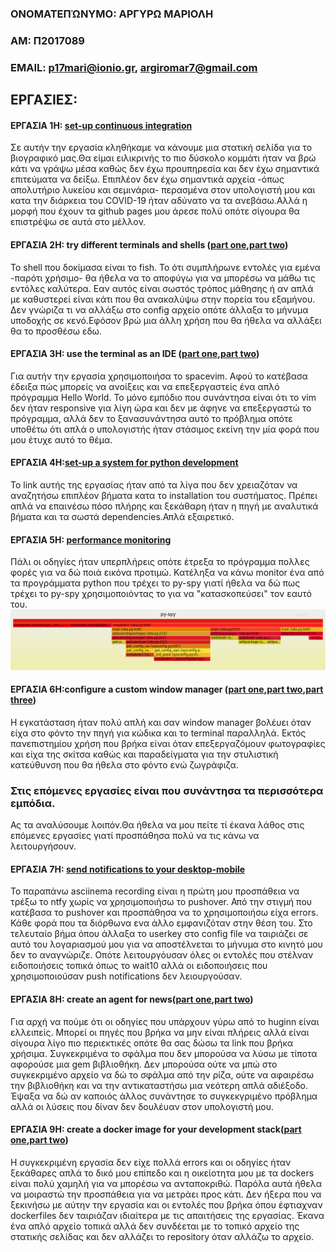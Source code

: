 ### ΟΝΟΜΑΤΕΠΏΝΥΜΟ: ΑΡΓΥΡΩ ΜΑΡΙΟΛΗ
### ΑΜ: Π2017089
### ΕΜΑΙL: p17mari@ionio.gr, argiromar7@gmail.com

## ΕΡΓΑΣΙΕΣ:

#### ΕΡΓΑΣΙΑ 1Η: [set-up continuous integration](https://github.com/p17mari/mycv.github.io/edit/master/README.md)
Σε αυτήν την εργασία κληθήκαμε να κάνουμε μια στατική σελίδα για το βιογραφικό μας.Θα είμαι ειλικρινής το πιο δύσκολο κομμάτι ήταν να βρώ κάτι να γράψω μέσα καθώς δεν έχω προυπηρεσία και δεν έχω σημαντικά επιτεύματα να δείξω. Επιπλέον δεν έχω σημαντικά αρχεία -όπως απολυτήριο λυκείου και σεμινάρια- περασμένα στον υπολογιστή μου και κατα την διάρκεια του COVID-19 ήταν αδύνατο να τα ανεβάσω.Αλλά η μορφή που έχουν τα github pages μου άρεσε πολύ οπότε σίγουρα θα επιστρέψω σε αυτά στο μέλλον.

#### ΕΡΓΑΣΙΑ 2Η: try different terminals and shells ([part one](https://asciinema.org/a/328538),[part two](https://asciinema.org/a/328540))
Το shell που δοκίμασα είναι το fish. Το ότι συμπλήρωνε εντολές για εμένα -παρότι χρήσιμο- θα ήθελα να το αποφύγω για να μπορέσω να μάθω τις εντόλες καλύτερα. Εαν αυτός είναι σωστός τρόπος μάθησης ή αν απλά με καθυστερεί είναι κάτι που θα ανακαλύψω στην πορεία του εξαμήνου. Δεν γνώριζα τι να αλλάξω στο config αρχείο οπότε άλλαξα το μήνυμα υποδοχής σε κενό.Εφόσον βρώ μια άλλη χρήση που θα ήθελα να αλλάξει θα το προσθέσω εδω.

#### ΕΡΓΑΣΙΑ 3Η:  use the terminal as an IDE ([part one](https://asciinema.org/a/327120),[part two](https://asciinema.org/a/327337))
Για αυτήν την εργασία χρησιμοποιήσα το spacevim. Αφού το κατέβασα έδειξα πώς μπορείς να ανοίξεις και να επεξεργαστείς ένα απλό πρόγραμμα Hello World. Το μόνο εμπόδιο που συνάντησα είναι ότι το vim δεν ήταν responsive για λίγη ώρα και δεν με άφηνε να επεξεργαστώ το πρόγραμμα, αλλά δεν το ξανασυνάντησα αυτό το πρόβλημα οπότε υποθέτω ότι απλά ο υπολογιστής ήταν στάσιμος εκείνη την μία φορά που μου έτυχε αυτό το θέμα.

#### ΕΡΓΑΣΙΑ 4Η:[set-up a system for python development](https://asciinema.org/a/325932)
Το link αυτής της εργασίας ήταν από τα λίγα που δεν χρειαζόταν να αναζητήσω επιπλέον βήματα κατα το  installation του συστήματος. Πρέπει απλά να επαινέσω πόσο πλήρης και ξεκάθαρη ήταν η πηγή με αναλυτικά βήματα και τα σωστά dependencies.Απλά εξαιρετικό.

#### ΕΡΓΑΣΙΑ 5Η: [performance monitoring](https://asciinema.org/a/328546)
Πάλι οι οδηγίες ήταν υπερπλήρεις οπότε έτρεξα το πρόγραμμα πολλες φορές για να δώ ποιά εικόνα προτιμώ. Κατέληξα να κάνω monitor ένα από τα προγράμματα python που τρέχει το py-spy γιατί ήθελα να δώ πως τρέχει το py-spy χρησιμοποιόντας το για να "κατασκοπεύσει" τον εαυτό του.
![image](profile.png)

#### ΕΡΓΑΣΙΑ 6Η:configure a custom window manager ([part one](https://asciinema.org/a/328072),[part two](https://asciinema.org/a/328075),[part three](https://asciinema.org/a/328078))
Η εγκατάσταση ήταν πολύ απλή και σαν window manager βολέυει όταν είχα στο φόντο την πηγή για κώδικα και το terminal παραλληλά. Εκτός πανεπιστημίου χρήση που βρήκα είναι όταν επεξεργαζόμουν φωτογραφίες και είχα της σκίτσα καθώς και παραδείγματα για την στυλιστική κατεύθυνση που θα ήθελα στο φόντο ενώ ζωγράφιζα.

### Στις επόμενες εργασίες είναι που συνάντησα τα περισσότερα εμπόδια. 
Ας τα αναλύσουμε λοιπόν.Θα ήθελα να μου πείτε τί έκανα λάθος στις επόμενες εργασίες γιατί προσπάθησα πολύ να τις κάνω να λειτουργήσουν.

#### ΕΡΓΑΣΙΑ 7Η: [send notifications to your desktop-mobile](https://asciinema.org/a/325966)
Το παραπάνω asciinema recording είναι η πρώτη μου προσπάθεια να τρέξω το ntfy χωρίς να χρησιμοποιήσω το pushover. Από την στιγμή που κατέβασα το pushover και προσπάθησα να το χρησιμοποιήσω είχα errors. Κάθε φορά που τα διόρθωνα ενα άλλο εμφανιζόταν στην θέση του. Στο τελευταίο βήμα όπου άλλαξα το userkey στο config file να ταιριάζει σε αυτό του λογαριασμού μου για να αποστέλνεται το μήνυμα στο κινητό μου δεν το αναγνώριζε. Οπότε λειτουργόυσαν όλες οι εντολές που στέλναν ειδοποιήσεις τοπικά όπως το wait10 αλλά οι ειδοποιήσεις που χρησιμοποιούσαν push notifications δεν λειουργούσαν.

#### ΕΡΓΑΣΙΑ 8Η: create an agent for news([part one](https://asciinema.org/a/328554),[part two](https://asciinema.org/a/328557))
Για αρχή να πούμε ότι οι οδηγίες που υπάρχουν γύρω από το huginn είναι ελλειπείς. Μπορεί οι πηγές που βρήκα να μην είναι πλήρεις αλλά είναι σίγουρα λίγο πιο περιεκτικές οπότε θα σας δώσω τα link που βρήκα χρήσιμα. Συγκεκριμένα το σφάλμα που δεν μπορούσα να λύσω με τίποτα αφορούσε μια gem βιβλιοθήκη. Δεν μπορούσα ούτε να μπώ στο συγκεκριμένο αρχείο να δώ το σφάλμα από την ρίζα, ούτε να αφαιρέσω την βιβλιοθήκη και να την αντικαταστήσω μια νεότερη απλά αδιέξοδο. Έψαξα να δώ αν καποιός άλλος συνάντησε το συγκεκγριμένο πρόβλημα αλλά οι λύσεις που δίναν δεν δουλέυαν στον υπολογιστή μου.

#### ΕΡΓΑΣΙΑ 9Η: create a docker image for your development stack([part one](https://asciinema.org/a/328558),[part two](https://asciinema.org/a/334919))
Η συγκεκριμένη εργασία δεν είχε πολλά errors και οι οδηγίες ήταν ξεκάθαρες απλά το δικό μου επίπεδο και η οικείοτητα μου με τα dockers είναι πολύ χαμηλή για να μπορέσω να ανταποκριθώ. Παρόλα αυτά ήθελα να μοιραστώ την προσπάθεια για να μετράει προς κάτι. Δεν ήξερα που να ξεκινήσω με αύτην την εργασία και οι εντολές που βρήκα όπου έφτιαχναν dockerfiles δεν ταιριάζαν ιδιαίτερα με τις απαιτήσεις της εργασίας. Έκανα ένα απλό αρχείο τοπικά αλλά δεν συνδέεται με το τοπικό αρχείο της στατικής σελίδας και δεν αλλάζει το repository όταν αλλάζω το αρχείο. 
